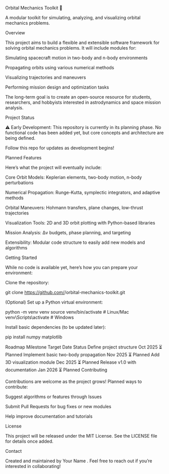Orbital Mechanics Toolkit 🌌

A modular toolkit for simulating, analyzing, and visualizing orbital mechanics problems.

Overview

This project aims to build a flexible and extensible software framework for solving orbital mechanics problems. It will include modules for:

Simulating spacecraft motion in two-body and n-body environments

Propagating orbits using various numerical methods

Visualizing trajectories and maneuvers

Performing mission design and optimization tasks

The long-term goal is to create an open-source resource for students, researchers, and hobbyists interested in astrodynamics and space mission analysis.

Project Status

⚠️ Early Development:
This repository is currently in its planning phase.
No functional code has been added yet, but core concepts and architecture are being defined.

Follow this repo for updates as development begins!

Planned Features

Here’s what the project will eventually include:

Core Orbit Models: Keplerian elements, two-body motion, n-body perturbations

Numerical Propagation: Runge-Kutta, symplectic integrators, and adaptive methods

Orbital Maneuvers: Hohmann transfers, plane changes, low-thrust trajectories

Visualization Tools: 2D and 3D orbit plotting with Python-based libraries

Mission Analysis: Δv budgets, phase planning, and targeting

Extensibility: Modular code structure to easily add new models and algorithms

Getting Started

While no code is available yet, here’s how you can prepare your environment:

Clone the repository:

git clone https://github.com/<your-username>/orbital-mechanics-toolkit.git


(Optional) Set up a Python virtual environment:

python -m venv venv
source venv/bin/activate   # Linux/Mac
venv\Scripts\activate      # Windows


Install basic dependencies (to be updated later):

pip install numpy matplotlib

Roadmap
Milestone	Target Date	Status
Define project structure	Oct 2025	⏳ Planned
Implement basic two-body propagation	Nov 2025	⏳ Planned
Add 3D visualization module	Dec 2025	⏳ Planned
Release v1.0 with documentation	Jan 2026	⏳ Planned
Contributing

Contributions are welcome as the project grows!
Planned ways to contribute:

Suggest algorithms or features through Issues

Submit Pull Requests for bug fixes or new modules

Help improve documentation and tutorials

License

This project will be released under the MIT License.
See the LICENSE
 file for details once added.

Contact

Created and maintained by Your Name
.
Feel free to reach out if you’re interested in collaborating!

